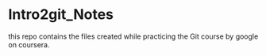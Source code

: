 # Intro2git_Notes
this repo contains the files created while practicing the Git course by google on coursera. 
